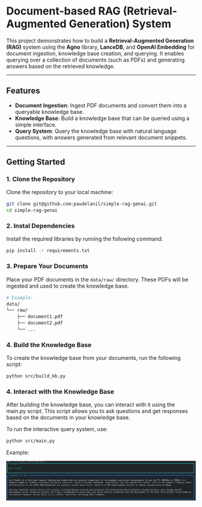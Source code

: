 # **Document-based RAG (Retrieval-Augmented Generation) System**

This project demonstrates how to build a **Retrieval-Augmented Generation (RAG)** system using the **Agno** library, **LanceDB**, and **OpenAI Embedding** for document ingestion, knowledge base creation, and querying. It enables querying over a collection of documents (such as PDFs) and generating answers based on the retrieved knowledge.

---

## **Features**
- **Document Ingestion**: Ingest PDF documents and convert them into a queryable knowledge base.
- **Knowledge Base**: Build a knowledge base that can be queried using a simple interface.
- **Query System**: Query the knowledge base with natural language questions, with answers generated from relevant document snippets.

---

## **Getting Started**

### **1. Clone the Repository**
Clone the repository to your local machine:

```bash
git clone git@github.com:paudelanil/simple-rag-genai.git
cd simple-rag-genai
```

### **2. Instal Dependencies**
Install the required libraries by running the following command:

```bash
pip install -r requirements.txt
```


### **3. Prepare Your Documents**
Place your PDF documents in the `data/raw/` directory. These PDFs will be ingested and used to create the knowledge base.


```bash
# Example:
data/
└── raw/
    ├── document1.pdf
    ├── document2.pdf
    └── ...
```

### **4. Build the Knowledge Base**
To create the knowledge base from your documents, run the following script:


```bash
python src/build_kb.py
```
### **4. Interact with the Knowledge Base**
After building the knowledge base, you can interact with it using the main.py script. This script allows you to ask questions and get responses based on the documents in your knowledge base.

To run the interactive query system, use:


```bash
python src/main.py
```

Example:

![alt text](image.png)